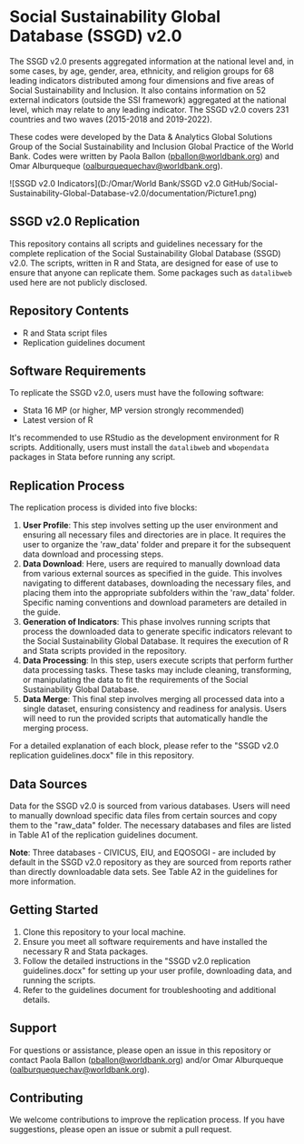 # Social Sustainability Global Database (SSGD) v2.0
The SSGD v2.0 presents aggregated information at the national level and, in some cases, by age, gender, area, ethnicity, and religion groups for 68 leading indicators distributed among four dimensions and five areas of Social Sustainability and Inclusion. It also contains information on 52  external indicators (outside the SSI framework) aggregated at the national level, which may relate to any leading indicator. The SSGD v2.0 covers 231 countries and two waves (2015-2018 and 2019-2022).

These codes were developed by the Data & Analytics Global Solutions Group of the Social Sustainability and Inclusion Global Practice of the World Bank. Codes were written by Paola Ballon (pballon@worldbank.org) and Omar Alburqueque (oalburquequechav@worldbank.org).

![SSGD v2.0 Indicators](D:/Omar/World Bank/SSGD v2.0 GitHub/Social-Sustainability-Global-Database-v2.0/documentation/Picture1.png)

## SSGD v2.0 Replication

This repository contains all scripts and guidelines necessary for the complete replication of the Social Sustainability Global Database (SSGD) v2.0. The scripts, written in R and Stata, are designed for ease of use to ensure that anyone can replicate them. Some packages such as `datalibweb` used here are not publicly disclosed.

## Repository Contents

- R and Stata script files
- Replication guidelines document

## Software Requirements

To replicate the SSGD v2.0, users must have the following software:

- Stata 16 MP (or higher, MP version strongly recommended)
- Latest version of R

It's recommended to use RStudio as the development environment for R scripts. Additionally, users must install the `datalibweb` and `wbopendata` packages in Stata before running any script.

## Replication Process

The replication process is divided into five blocks:

1. **User Profile**: This step involves setting up the user environment and ensuring all necessary files and directories are in place. It requires the user to organize the 'raw_data' folder and prepare it for the subsequent data download and processing steps.
2. **Data Download**: Here, users are required to manually download data from various external sources as specified in the guide. This involves navigating to different databases, downloading the necessary files, and placing them into the appropriate subfolders within the 'raw_data' folder. Specific naming conventions and download parameters are detailed in the guide.
3. **Generation of Indicators**: This phase involves running scripts that process the downloaded data to generate specific indicators relevant to the Social Sustainability Global Database. It requires the execution of R and Stata scripts provided in the repository.
4. **Data Processing**: In this step, users execute scripts that perform further data processing tasks. These tasks may include cleaning, transforming, or manipulating the data to fit the requirements of the Social Sustainability Global Database.
5. **Data Merge**: This final step involves merging all processed data into a single dataset, ensuring consistency and readiness for analysis. Users will need to run the provided scripts that automatically handle the merging process.

For a detailed explanation of each block, please refer to the "SSGD v2.0 replication guidelines.docx" file in this repository.

## Data Sources

Data for the SSGD v2.0 is sourced from various databases. Users will need to manually download specific data files from certain sources and copy them to the "raw_data" folder. The necessary databases and files are listed in Table A1 of the replication guidelines document.

**Note**: Three databases - CIVICUS, EIU, and EQOSOGI - are included by default in the SSGD v2.0 repository as they are sourced from reports rather than directly downloadable data sets. See Table A2 in the guidelines for more information.

## Getting Started

1. Clone this repository to your local machine.
2. Ensure you meet all software requirements and have installed the necessary R and Stata packages.
3. Follow the detailed instructions in the "SSGD v2.0 replication guidelines.docx" for setting up your user profile, downloading data, and running the scripts.
4. Refer to the guidelines document for troubleshooting and additional details.

## Support

For questions or assistance, please open an issue in this repository or contact Paola Ballon (pballon@worldbank.org) and/or Omar Alburqueque (oalburquequechav@worldbank.org).

## Contributing

We welcome contributions to improve the replication process. If you have suggestions, please open an issue or submit a pull request.

